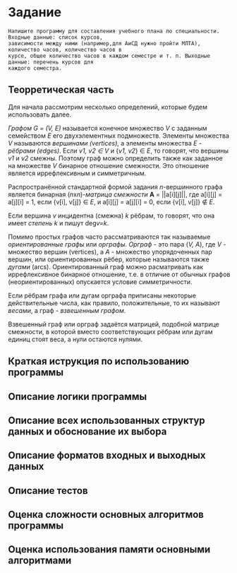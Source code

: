 # Задание
```
Напишите программу для составления учебного плана по специальности. Входные данные: список курсов, 
зависимости между ними (например,для АиСД нужно пройти МЛТА), количество часов, количество часов в
курсе, общее количество часов в каждом семестре и т. п. Выходные данные: перечень курсов для
каждого семестра.
```
## Теорретическая часть
Для начала рассмотрим несколько определений, которые будем использовать далее.

*Графом G = (V, E)* называется конечное множество *V* с заданным семейством *E* его двухэлементных подмножеств. Элементы множества *V* называются *вершинами (vertices)*, а элементы множества *E* - *рёбрами (edges)*. Если *v1, v2 ∈ V* и {*v1, v2*} ∈ *E*, то говорят, что вершины *v1* и *v2* смежны. Поэтому граф можно определить также как заданное на множестве *V* бинарное отношение смежности. Это отношение является иррефлексивным и симметричным.

Распространённой стандартной формой задания *n*-вершинного графа является бинарная (*n*x*n*)-*матрица смежности* **A** = ||a[i][j]||, где a[i][j] = a[j][i] = 1, если {v[i], v[j]} ∈ *E*, и a[i][j] = a[j][i] = 0, если {v[i], v[j]} ∉ *E*.

Если вершина *v* инцидентна (смежна) *k* рёбрам, то говорят, что она имеет *степень k* и пишут deg*v=k*.

Помимо простых графов часто рассматриваются так называемые *ориентированные графы* или *орграфы*.
*Орграф* - это пара (*V, A*), где *V* - множество вершин (vertices), а *A* - множество упорядоченных пар вершин, или ориентированных рёбер, которые называются также *дугами* (arcs). Ориентированный граф можно расматривать как иррефлексивное бинарное отношение, т.е. в отличие от обычных графов (неориентированных) опускается условие симметричности.

Если рёбрам графа или дугам орграфа приписаны некоторые действительные числа, как правило, положительные, то их называют *весами*, а граф - *взвешенным графом*.

Взвешенный граф или орграф задаётся матрицей, подобной матрице смежности, в которой вместо соответствующих рёбрам или дугам единиц стоят веса, а нули остаются нулями.

## Краткая иструкция по использованию программы

## Описание логики программы

## Описание всех использованных структур данных и обоснование их выбора

## Описание форматов входных и выходных данных

## Описание тестов

## Оценка сложности основных алгоритмов программы

## Оценка использования памяти основными алгоритмами

